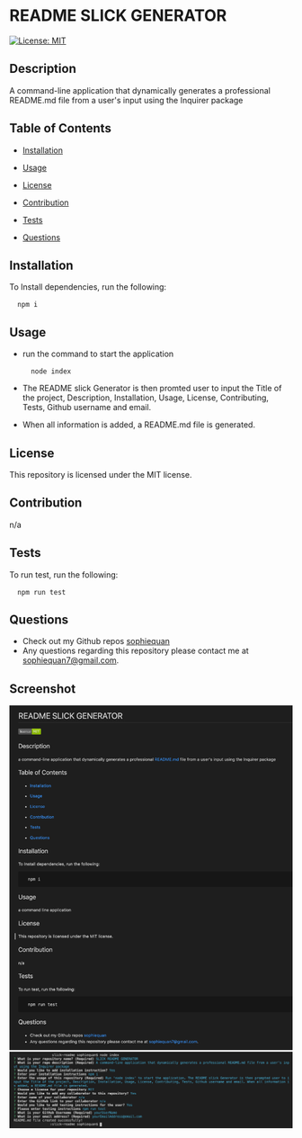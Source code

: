
# README SLICK GENERATOR
[![License: MIT](https://img.shields.io/badge/license-MIT-green)](https://opensource.org/licenses/MIT)

## Description
A command-line application that dynamically generates a professional README.md file from a user's input using the Inquirer package

## Table of Contents
  * [Installation](#installation)

  * [Usage](#usage)

  * [License](#license)

  * [Contribution](#contribution)
  
  * [Tests](#tests)

  * [Questions](#questions)

## Installation
To Install dependencies, run the following: 
 
      npm i

## Usage
* run the command to start the application

        node index

* The README slick Generator is then promted user to input the Title of the project, Description, Installation, Usage, License, Contributing, Tests, Github username and email.

* When all information is added, a README.md file is generated.


## License
This repository is licensed under the MIT license.

## Contribution
n/a

## Tests
To run test, run the following:
 
      npm run test

## Questions
- Check out my Github repos [sophiequan](https://github.com/sophiequan)
- Any questions regarding this repository please contact me at [sophiequan7@gmail.com](mailto:sophiequan7@gmail.com).

## Screenshot
![screen shot slick README generator](assets/images/screenshot.png?raw=true "slick README generator Screenshot")
![screen shot slick README generator2](assets/images/screenshot2.png?raw=true "slick README generator Screenshot2")
